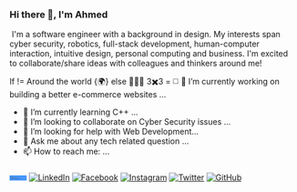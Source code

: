 <!--
**ahmedesoliman/ahmedesoliman** is a ✨ _special_ ✨ repository because its `README.md` (this file) appears on your GitHub profile.

Here are some ideas to get you started:

- 🔭 I’m currently working on ...
- 🌱 I’m currently learning ...
- 👯 I’m looking to collaborate on ...
- 🤔 I’m looking for help with ...
- 💬 Ask me about ...
- 📫 How to reach me: ...
- 😄 Pronouns: ...
- ⚡ Fun fact: ...
-->

### Hi there 👋, I'm Ahmed

<img src="https://github.com/ahmedesoliman/ahmedesoliman/master/header.png" alt="">   
I'm a software engineer with a background in design. My interests span cyber security, robotics, full-stack development, human-computer interaction, intuitive design, personal computing and business. I'm excited to collaborate/share ideas with colleagues and thinkers around me!

If != Around the world {🌍}
else
🔺🔻🔺
3✖️3 = ◻️
🔭 I’m currently working on building a better e-commerce websites ...

- 🌱 I’m currently learning C++ ...
- 👯 I’m looking to collaborate on Cyber Security issues ...
- 🤔 I’m looking for help with Web Development...
- 💬 Ask me about any tech related question ...
- 📫 How to reach me: ...
<!-- - 😄 Pronouns: ...
- ⚡ Fun fact: ... -->

###

<a href="https://ahmedesoliman.com" target="_blank"><img src="https://raw.githubusercontent.com/ahmedesoliman/ahmedesoliman/master/header.png" alt="Website" width="30"></a>
<a href="https://www.linkedin.com/in/ahmedesoliman/" target="_blank"><img src="https://github.com/ahmedesoliman/ahmedesoliman/master/in.png" alt="LinkedIn" width="30"></a>
<a href="https://www.facebook.com/ahmedesoliman/" target="_blank"><img src="https://github.com/ahmedesoliman/ahmedesoliman/master/fb.png" alt="Facebook" width="30"></a>
<a href="https://www.instagram.com/ahmedesoliman/" target="_blank"><img src="https://github.com/ahmedesoliman/ahmedesoliman/master/ig.png" alt="Instagram" width="30"></a>
<a href="https://twitter.com/ahmedesolimans" target="_blank"><img src="https://github.com/ahmedesoliman/ahmedesoliman/master/tw.png" alt="Twitter" width="30"></a>
<a href="https://github.com/ahmedesoliman" target="_blank"><img src="https://github.com/ahmedesoliman/ahmedesoliman/master/git.png" alt="GitHub" width="30"></a>
